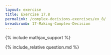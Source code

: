 ```yaml
---
layout: exercise
title: Exercise 17.8
permalink: /complex-decisions-exercises/ex_8/
breadcrumb: 17-Making-Complex-Decision
---
```


{% include mathjax_support %}

<div><i class="arrow-up loader" data-chapter="complex-decisions-exercises" data-exercise="ex_8" data-rating="0"></i></div>
{% include_relative question.md %}

